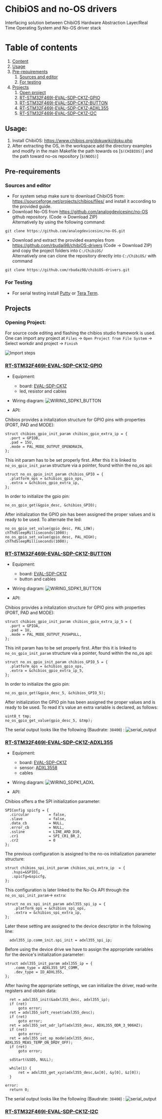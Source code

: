 ChibiOS and no-OS drivers
===========================
Interfacing solution between ChibiOS Hardware Abstraction Layer/Real Time Operating System and No-OS driver stack

# Table of contents
1. [Content](#content)
2. [Usage](#usage)
3. [Pre-requirements](#pre-req)
    1. [Sources and editor](#src-editor)
    2. [For testing](#testing)
4. [Projects](#project)
    1. [Open project](#open-project)
    1. [RT-STM32F469I-EVAL-SDP-CK1Z-GPIO](#gpio)
    1. [RT-STM32F469I-EVAL-SDP-CK1Z-BUTTON](#button)
    1. [RT-STM32F469I-EVAL-SDP-CK1Z-ADXL355](#adxl)
    1. [RT-STM32F469I-EVAL-SDP-CK1Z-I2C](#i2c)

## Usage: <a name="usage"></a>
1. Install ChibiOS: https://www.chibios.org/dokuwiki/doku.php
2. After extracting the OS, in the workspace add the directory examples and modify in the main Makefile the path towards os [```$(CHIBIOS)```] and the path toward no-os repository [```$(NOOS)```]

## Pre-requirements <a name="pre-req"></a>
### Sources and editor <a name="src-editor"></a>
* For system setup make sure to download ChibiOS from: https://sourceforge.net/projects/chibios/files/
and install it according to the provided guide.
* Download No-OS from https://github.com/analogdevicesinc/no-OS github repository. (Code -> Download ZIP) \
Alternatively by using the following command: 
```console 
git clone https://github.com/analogdevicesinc/no-OS.git
```

* Download and extract the provided examples from https://github.com/rbudai98/chibiOS-drivers (Code -> Download ZIP) and copy the project folders into ```C:/ChibiOS/``` \
Alternatively one can clone the repository directly into ```C:/ChibiOS/``` with command 
```console
git clone https://github.com/rbudai98/chibiOS-drivers.git
```
### For Testing <a name="testing"></a>
* For serial testing install [Putty](https://www.putty.org/) or [Tera Term](https://tera-term.en.softonic.com/).

## Projects <a name="project"></a>
### Opening Project: <a name="open-project"></a>
For source code editing and flashing the chibios studio framework is used. One can import any project at ```Files``` -> ```Open Project from File System``` -> Select workdir and project -> ```Finish```

![Import steps](misc/project_import_steps.jpg "Import project")

### [RT-STM32F469I-EVAL-SDP-CK1Z-GPIO](https://github.com/rbudai98/chibiOS-drivers/tree/main/RT-STM32F469I-EVAL-SDP-CK1Z-GPIO) <a name="gpio"></a>

* Equipment:
    * board: [EVAL-SDP-CK1Z](https://www.analog.com/en/design-center/evaluation-hardware-and-software/evaluation-boards-kits/sdp-k1.html)
    * led, resistor and cables

* Wiring diagram:
![WIRING_SDPK1_BUTTON](RT-STM32F469I-EVAL-SDP-CK1Z-GPIO/WIRING_SDKP1_GPIO.png "WIRING_SDPK1_BUTTON")
    
* API:

Chibios provides a initalization structure for GPIO pins with properties (PORT, PAD and MODE):
```console
struct chibios_gpio_init_param chibios_gpio_extra_ip = {
  .port = GPIOB,
  .pad = 15U,
  .mode = PAL_MODE_OUTPUT_OPENDRAIN,
};
```
This init param has to be set properly first. After this it is linked to ```no_os_gpio_init_param``` structure via a pointer, found within the no_os api:

```console
struct no_os_gpio_init_param chibios_GPIO = {
  .platform_ops = &chibios_gpio_ops,
  .extra = &chibios_gpio_extra_ip,
};
```
In order to initialize the gpio pin:
```console
no_os_gpio_get(&gpio_desc, &chibios_GPIO);
```
After initialization the GPIO pin has been assigned the proper values and is ready to be used. To alternate the led:
```console
no_os_gpio_set_value(gpio_desc, PAL_LOW);
chThdSleepMilliseconds(1000);
no_os_gpio_set_value(gpio_desc, PAL_HIGH);
chThdSleepMilliseconds(1000);
```

### [RT-STM32F469I-EVAL-SDP-CK1Z-BUTTON](https://github.com/rbudai98/chibiOS-drivers/tree/main/RT-STM32F469I-EVAL-SDP-CK1Z-BUTTON) <a name="button"></a>

* Equipment:
    * board: [EVAL-SDP-CK1Z](https://www.analog.com/en/design-center/evaluation-hardware-and-software/evaluation-boards-kits/sdp-k1.html)
    * button and cables

* Wiring diagram:
![WIRING_SDPK1_BUTTON](RT-STM32F469I-EVAL-SDP-CK1Z-BUTTON/WIRING_SDPK1_BUTTON.png "WIRING_SDPK1_BUTTON")
    
* API:

Chibios provides a initalization structure for GPIO pins with properties (PORT, PAD and MODE):
```console
struct chibios_gpio_init_param chibios_gpio_extra_ip_5 = {
  .port = GPIOA,
  .pad = 1U,
  .mode = PAL_MODE_OUTPUT_PUSHPULL,
};
```
This init param has to be set properly first. After this it is linked to ```no_os_gpio_init_param``` structure via a pointer, found within the no_os api:

```console
struct no_os_gpio_init_param chibios_GPIO_5 = {
  .platform_ops = &chibios_gpio_ops,
  .extra = &chibios_gpio_extra_ip_5,
};
```
In order to initialize the gpio pin:
```console
no_os_gpio_get(&gpio_desc_5, &chibios_GPIO_5);
```
After initialization the GPIO pin has been assigned the proper values and is ready to be used. To read it's value an extra variable is declared, as follows:
```console
uint8_t tmp;
no_os_gpio_get_value(gpio_desc_5, &tmp);
```
The serial output looks like the following (Baudrate: ```38400```) :
![serial_output](RT-STM32F469I-EVAL-SDP-CK1Z-BUTTON/serial_output.JPG "serial_output")


### [RT-STM32F469I-EVAL-SDP-CK1Z-ADXL355](https://github.com/rbudai98/chibiOS-drivers/tree/main/RT-STM32F469I-EVAL-SDP-CK1Z-ADXL355) <a name="adxl"></a>

* Equipment:
    * board: [EVAL-SDP-CK1Z](https://www.analog.com/en/design-center/evaluation-hardware-and-software/evaluation-boards-kits/sdp-k1.html)
    * sensor: [ADXL3558](https://wiki.analog.com/resources/eval/user-guides/eval-adicup360/hardware/adxl355)
    * cables

* Wiring diagram:
![WIRING_SDPK1_ADXL](RT-STM32F469I-EVAL-SDP-CK1Z-ADXL355/RT-STM32F469I-EVAL-SDP-CK1Z-ADXL355.png "WIRING_SDPK1_ADXL")
    
* API:

Chibios offers a the SPI initialization parameter:
```console
SPIConfig spicfg = {
  .circular         = false,
  .slave            = false,
  .data_cb          = NULL,
  .error_cb         = NULL,
  .ssline           = LINE_ARD_D10,
  .cr1              = SPI_CR1_BR_2,
  .cr2              = 0
};
```

The previous configuration is assigned to the no-os initialization parameter structure:
```console
struct chibios_spi_init_param chibios_spi_extra_ip  = {
   .hspi=&SPID1,
   .spicfg=&spicfg,
};
```
This configuration is later linked to the No-Os API through the ```no_os_spi_init_param```-> ```extra```:
```console
struct no_os_spi_init_param adxl355_spi_ip = {
    .platform_ops = &chibios_spi_ops,
    .extra = &chibios_spi_extra_ip,
};
```

Later these setting are assigned to the device descriptor in the following line:
```console
  adxl355_ip.comm_init.spi_init = adxl355_spi_ip;
```

Before using the device drive we have to assign the appropriate variables for the device's initialization parameter:
```console
struct adxl355_init_param adxl355_ip = {
    .comm_type = ADXL355_SPI_COMM,
    .dev_type = ID_ADXL355,
};

```

After having the appropriate settings, we can initialize the driver, read-write registers and obtain data:
```console
  ret = adxl355_init(&adxl355_desc, adxl355_ip);
  if (ret)
      goto error;
  ret = adxl355_soft_reset(adxl355_desc);
  if (ret)
      goto error;
  ret = adxl355_set_odr_lpf(adxl355_desc, ADXL355_ODR_3_906HZ);
  if (ret)
      goto error;
  ret = adxl355_set_op_mode(adxl355_desc, ADXL355_MEAS_TEMP_ON_DRDY_OFF);
  if (ret)
      goto error;

  sdStart(&SD5, NULL);

  while(1) {
      ret = adxl355_get_xyz(adxl355_desc,&x[0], &y[0], &z[0]);
  }
  
error:
  return 0;
```



The serial output looks like the following (Baudrate: ```38400```) :
![serial_output](RT-STM32F469I-EVAL-SDP-CK1Z-ADXL355/terminal_output.JPG "serial_output")


### [RT-STM32F469I-EVAL-SDP-CK1Z-I2C](https://github.com/rbudai98/chibiOS-drivers/tree/main/RT-STM32F469I-EVAL-SDP-CK1Z-I2C) <a name="i2c"></a>
